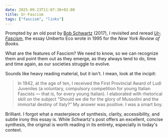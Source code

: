 ```yaml
---
date: 2025-09-23T11:07:38+02:00
title: Ur-Fascism
tags: ["fascism", "links"]
---
```


Prompted by an old post by [Bob Schwartz](https://bobmschwartz.com/2017/12/28/umberto-eco-ur-fascism/) (2017), I revisited and reread [_Ur-Fascism_][1], the essay Umberto Eco wrote in 1995 for the _New York Review of Books_.

What are the features of Fascism? We need to know, so we can recognize them and point them out as they emerge, as they always tend to do, time and time again, as our societies struggle to evolve.

Sounds like heavy reading material, but it isn't. I mean, look at the incipit:

> In 1942, at the age of ten, I received the First Provincial Award of Ludi Juveniles (a voluntary, compulsory competition for young Italian Fascists — that is, for every young Italian). I elaborated with rhetorical skill on the subject “Should we die for the glory of Mussolini and the immortal destiny of Italy?” My answer was positive. I was a smart boy.

Brilliant. I forgot what a masterpiece of synthesis, clarity, accessibility, and subtle irony this essay is. While Schwartz's post offers an excellent, concise synthesis, the original is worth reading in its entirety, especially in today's context. 

[1]: https://theanarchistlibrary.org/library/umberto-eco-ur-fascism